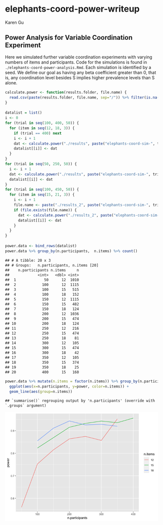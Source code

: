elephants-coord-power-writeup
================
Karen Gu

## Power Analysis for Variable Coordination Experiment

Here we simulated further variable coordination experiments with varying
numbers of items and participants. Code for the simulations is found in
`./elephants-coord-power-analysis.Rmd`. Each simulation is identified by
a seed. We define our goal as having any beta coefficient greater than
0, that is, any coordination level besides S implies higher prevalence
levels than S alone.

``` r
calculate.power <- function(results.folder, file.name) {
  read.csv(paste(results.folder, file.name, sep="/")) %>% filter(is.na(group)) %>% mutate(achieved = conditionnp > 0 | conditionpp > 0 | conditionvp > 0)
}

datalist = list()
i <- 0
for (trial in seq(100, 400, 50)) {
  for (item in seq(12, 18, 3)) {
    if (trial == 400) next
    i <- i + 1
    dat <- calculate.power("./results", paste("elephants-coord-sim-", trial, "-items-", item, ".csv", sep=""))
    datalist[[i]] <- dat
  }
}
for (trial in seq(50, 250, 50)) {
  i <- i + 1
  dat <- calculate.power("./results", paste("elephants-coord-sim-", trial, ".csv", sep="")) %>% mutate(n.items = 12)
  datalist[[i]] <- dat
}
for (trial in seq(100, 450, 50)) {
  for (item in seq(15, 21, 3)) {
    i <- i + 1
    file.name <- paste("./results_2", paste("elephants-coord-sim-", trial, "-items-", item, ".csv", sep=""), sep="/")
    if (file.exists(file.name)) {
      dat <- calculate.power("./results_2", paste("elephants-coord-sim-", trial, "-items-", item, ".csv", sep=""))
      datalist[[i]] <- dat
    }
  }
}

power.data <- bind_rows(datalist)
power.data %>% group_by(n.participants,  n.items) %>% count()
```

    ## # A tibble: 20 x 3
    ## # Groups:   n.participants, n.items [20]
    ##    n.participants n.items     n
    ##             <int>   <dbl> <int>
    ##  1             50      12  1010
    ##  2            100      12  1115
    ##  3            100      15   515
    ##  4            100      18   152
    ##  5            150      12  1115
    ##  6            150      15   482
    ##  7            150      18   124
    ##  8            200      12  1036
    ##  9            200      15   474
    ## 10            200      18   124
    ## 11            250      12   216
    ## 12            250      15   474
    ## 13            250      18    81
    ## 14            300      12   105
    ## 15            300      15   474
    ## 16            300      18    42
    ## 17            350      12   105
    ## 18            350      15   374
    ## 19            350      18    25
    ## 20            400      15   160

``` r
power.data %>% mutate(n.items = factor(n.items)) %>% group_by(n.participants, n.items) %>% summarize(power=mean(achieved)) %>%
  ggplot(aes(x=n.participants, y=power, color=n.items)) +
  geom_line(aes(group=n.items))
```

    ## `summarise()` regrouping output by 'n.participants' (override with `.groups` argument)

![](elephants-coord-power-writeup_files/figure-gfm/unnamed-chunk-2-1.png)<!-- -->

